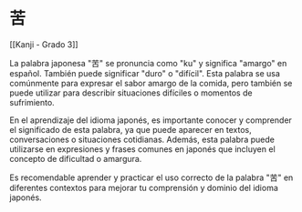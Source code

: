 # 苦

[[Kanji - Grado 3]]

La palabra japonesa "苦" se pronuncia como "ku" y significa "amargo" en español. También puede significar "duro" o "difícil". Esta palabra se usa comúnmente para expresar el sabor amargo de la comida, pero también se puede utilizar para describir situaciones difíciles o momentos de sufrimiento.

En el aprendizaje del idioma japonés, es importante conocer y comprender el significado de esta palabra, ya que puede aparecer en textos, conversaciones o situaciones cotidianas. Además, esta palabra puede utilizarse en expresiones y frases comunes en japonés que incluyen el concepto de dificultad o amargura.

Es recomendable aprender y practicar el uso correcto de la palabra "苦" en diferentes contextos para mejorar tu comprensión y dominio del idioma japonés.
